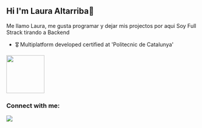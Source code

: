## Hi I'm Laura Altarriba👋

Me llamo Laura, me gusta programar y dejar mis projectos por aqui
Soy Full Strack tirando a Backend

- 🎖️ Multiplatform developed certified at 'Politecnic de Catalunya'

<img src="https://media.tenor.com/0ygiqFaX-ssAAAAM/bongo-cat-typing.gif" width="100" />
  

<h3 align="left">Connect with me:</h3>
<p align="left">
  <a href="https://www.linkedin.com/in/laura-altarriba-villellas/" target="_blank"><img src="https://img.shields.io/badge/-LinkedIn-%230077B5?style=for-the-badge&logo=linkedin&logoColor=white" target="_blank"></a> 


</p>

